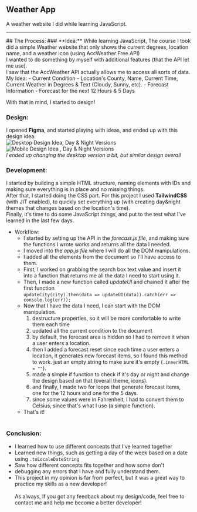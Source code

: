 ## **Weather App**
A weather website I did while learning JavaScript. <br>
<hr>
## The Process:
### **Idea:**
While learning JavaScript, The course I took did a simple Weather website that only shows the current degrees, location name, and a weather icon (using AccWeather Free API) <br>
I wanted to do something by myself with additional features (that the API let me use). <br>
I saw that the AccWeather API actually allows me to access all sorts of data. <br>
My Idea:
- Current Condition
    - Location's County, Name, Current Time, Current Weather in Degrees & Text (Cloudy, Sunny, etc).
- Forecast Information
    - Forecast for the next 12 Hours & 5 Days

With that in mind, I started to design!

### **Design:**
I opened **Figma**, and started playing with ideas, and ended up with this design idea:<br>
![Desktop Design Idea, Day & Night Versions](https://user-images.githubusercontent.com/79900761/114277199-e53db180-9a32-11eb-95c6-67e19a92bbe3.png)
![Mobile Design Idea , Day & Night Versions](https://user-images.githubusercontent.com/79900761/114277197-e4a51b00-9a32-11eb-8580-b1a895efb4d8.png)
<br> *I ended up changing the desktop version a bit, but similar design overall*

### **Development**:
I started by building a simple HTML structure, naming elements with IDs and making sure everything is in place and no missing things. <br>
After that, I started doing the CSS part. For this project I used **TailwindCSS** (with JIT enabled), to quickly set everything up (with creating day&night themes that changes based on the location's time). <br>
Finally, it's time to do some JavaScript things, and put to the test what I've learned in the last few days. <br>
- Workflow:
    - I started by setting up the API in the *forecast.js file*, and making sure the functions I wrote works and returns all the data I needed.
    - I moved into the *app.js file* where I will do all the DOM manipulations.
    - I added all the elements from the document so I'll have access to them.
    - First, I worked on grabbing the search box text value and insert it into a function that returns me all the data I need to start using it.
    - Then, I made a new function called *updateUI* and chained it after the first function<br>
    `updateCity(city).then(data => updateUI(data)).catch(err => console.log(err));`
    - Now that I have the data I need, I can start with the DOM manipulation.
        1. destructure properties, so it will be more comfortable to write them each time
        2. updated all the current condition to the document
        3. by default, the forecast area is hidden so I had to remove it when a user enters a location.
        4. then I added a forecast reset since each time a user enters a location, it generates new forecast items, so I found this method to work. just an empty string to make sure it's empty (`.innerHTML = ""`).
        5. made a simple if function to check if it's day or night and change the design based on that (overall theme, icons).
        6. and finally,  I made two for loops that generate forecast items, one for the 12 hours and one for the 5 days.
        7. since some values were in Fahrenheit, I had to convert them to Celsius, since that's what I use (a simple function).
    - That's it!
    <br>
### **Conclusion**:
- I learned how to use different concepts that I've learned together
- Learned new things, such as getting a day of the week based on a date using `.toLocaleDateString`
- Saw how different concepts fits together and how some don't
- debugging any errors that I have and fully understand them.
- This project in my opinion is far from perfect, but it was a great way to practice my skills as a new developer!
<br><br>
As always, If you got any feedback about my design/code, feel free to contact me and help me become a better developer!
